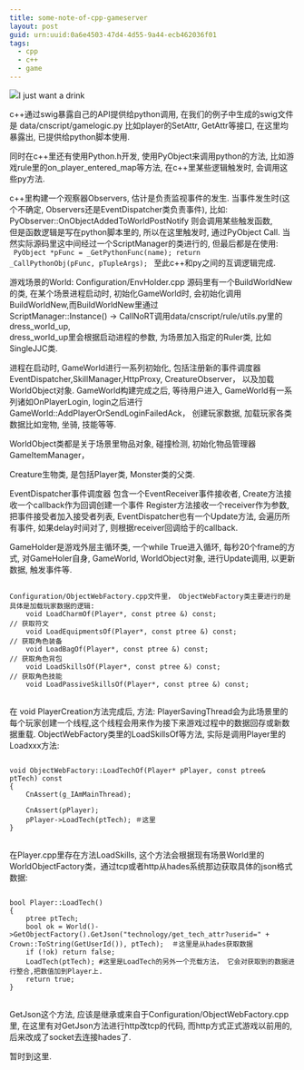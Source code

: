 ```yaml
---
title: some-note-of-cpp-gameserver
layout: post
guid: urn:uuid:0a6e4503-47d4-4d55-9a44-ecb462036f01
tags:
  - cpp
  - c++
  - game
---
```



<img src="http://farm4.staticflickr.com/3779/13106561643_5590c06280_c_d.jpg">I just want a drink</img>  

c++通过swig暴露自己的API提供给python调用,  在我们的例子中生成的swig文件是
    data/cnscript/gamelogic.py
比如player的SetAttr, GetAttr等接口, 在这里均暴露出, 已提供给python脚本使用.

同时在c++里还有使用Python.h开发, 使用PyObject来调用python的方法, 比如游戏rule里的on_player_entered_map等方法, 在c++里某些逻辑触发时, 会调用这些py方法.

c++里构建一个观察器Observers, 估计是负责监视事件的发生. 当事件发生时(这个不确定, Observers还是EventDispatcher类负责事件), 比如:  
    PyObserver::OnObjectAddedToWorldPostNotify  则会调用某些触发函数,  
但是函数逻辑是写在python脚本里的, 所以在这里触发时, 通过PyObject Call. 当然实际源码里这中间经过一个ScriptManager的类进行的, 但最后都是在使用:  
    <code>
    PyObject *pFunc = _GetPythonFunc(name);
    return _CallPythonObj(pFunc, pTupleArgs);
    </code>
至此c++和py之间的互调逻辑完成.

游戏场景的World:
    Configuration/EnvHolder.cpp   源码里有一个BuildWorldNew的类, 在某个场景进程启动时, 初始化GameWorld时, 会初始化调用  BuildWorldNew,而BuildWorldNew里通过  
    ScriptManager::Instance() -> CallNoRT调用data/cnscript/rule/utils.py里的dress_world_up,  
dress_world_up里会根据启动进程的参数, 为场景加入指定的Ruler类, 比如SingleJJC类.

进程在启动时, GameWorld进行一系列初始化, 包括注册新的事件调度器EventDispatcher,SkillManager,HttpProxy, CreatureObserver， 以及加载WorldObject对象.
GameWorld构建完成之后, 等待用户进入, GameWorld有一系列诸如OnPlayerLogin, login之后进行GameWorld::AddPlayerOrSendLoginFailedAck， 创建玩家数据, 加载玩家各类数据比如宠物, 坐骑, 技能等等.

WorldObject类都是关于场景里物品对象, 碰撞检测, 初始化物品管理器GameItemManager，

Creature生物类, 是包括Player类, Monster类的父类.

EventDispatcher事件调度器
    包含一个EventReceiver事件接收者, Create方法接收一个callback作为回调创建一个事件
    Register方法接收一个receiver作为参数, 把事件接受者加入接受者列表, 
    EventDispatcher也有一个Update方法, 会遍历所有事件, 如果delay时间对了, 则根据receiver回调给于的callback.

GameHolder是游戏外层主循环类, 一个while True进入循环, 每秒20个frame的方式, 对GameHoler自身, GameWorld, WorldObject对象, 进行Update调用, 以更新数据, 触发事件等.  

<pre>
<code>
Configuration/ObjectWebFactory.cpp文件里， ObjectWebFactory类主要进行的是具体是加载玩家数据的逻辑:
    void LoadCharmOf(Player*, const ptree &) const;                             // 获取符文
    void LoadEquipmentsOf(Player*, const ptree &) const;                        // 获取角色装备
    void LoadBagOf(Player*, const ptree &) const;                               // 获取角色背包
    void LoadSkillsOf(Player*, const ptree &) const;                            // 获取角色技能
    void LoadPassiveSkillsOf(Player*, const ptree &) const;
</code>
</pre>

在 void PlayerCreation方法完成后,  方法: PlayerSavingThread会为此场景里的每个玩家创建一个线程,这个线程会用来作为接下来游戏过程中的数据回存或新数据重载.
ObjectWebFactory类里的LoadSkillsOf等方法, 实际是调用Player里的Loadxxx方法:  
<pre>
<code>
void ObjectWebFactory::LoadTechOf(Player* pPlayer, const ptree& ptTech) const
{
    CnAssert(g_IAmMainThread);

    CnAssert(pPlayer);
    pPlayer->LoadTech(ptTech); ＃这里
}
</code>
</pre>

在Player.cpp里存在方法LoadSkills, 这个方法会根据现有场景World里的 WorldObjectFactory类，通过tcp或者http从hades系统那边获取具体的json格式数据:  

<pre>
<code>
bool Player::LoadTech()
{
    ptree ptTech;
    bool ok = World()->GetObjectFactory().GetJson("technology/get_tech_attr?userid=" + Crown::ToString(GetUserId()), ptTech);  ＃这里是从hades获取数据
    if (!ok) return false;
    LoadTech(ptTech); #这里是LoadTech的另外一个充载方法， 它会对获取到的数据进行整合,把数值加到Player上.
    return true;
}
</code>
</pre>
GetJson这个方法, 应该是继承或来自于Configuration/ObjectWebFactory.cpp里,  在这里有对GetJson方法进行http改tcp的代码, 而http方式正式游戏以前用的, 后来改成了socket去连接hades了.


暂时到这里.
